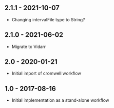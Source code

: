 ## 2.1.1 - 2021-10-07
- Changing intervalFile type to String?
## 2.1.0 - 2021-06-02
- Migrate to Vidarr
## 2.0 - 2020-01-21
- Initial import of cromwell workflow
## 1.0 - 2017-08-16
- Initial implementation as a stand-alone workflow
